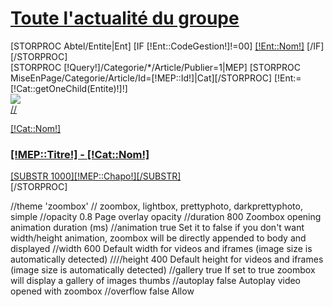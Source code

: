 
<div id="listNews">
    <div id="newsTri">
        <div class="container">
            <a href="" data-filter="*"><h1 id="listNews">Toute l'actualité du groupe</h1></a>
            [STORPROC Abtel/Entite|Ent]
            [IF [!Ent::CodeGestion!]!=00]
            <a href="" data-filter=".[!Ent::CodeGestion!]" style="color:[!Ent::CodeCouleur!]">[!Ent::Nom!]</a>
            [/IF]
            [/STORPROC]
        </div>
    </div>
    <div id="newsDisplay"  class="container">
        [STORPROC [!Query!]/Categorie/*/Article/Publier=1|MEP]
        [STORPROC MiseEnPage/Categorie/Article/Id=[!MEP::Id!]|Cat][/STORPROC]
        [!Ent:=[!Cat::getOneChild(Entite)!]!]
        <div class="news [!Ent::CodeGestion!] row">
            <a href="[!MEP::getUrl()!]" class="row">
                <div class="col-md-2">
                    <img src="[IF [!MEP::Image!]!=][!MEP::Image!][ELSE]Skins/[!Systeme::Skin!]/Img/Abtel-Mediterranee.svg[/IF]" class="img-responsive">
                </div>
                <div class="col-md-10">
                    //<p class="newsListEnt" style="color:[!Ent::CodeCouleur!]">[!Cat::Nom!]</p>
                    <h3>[!MEP::Titre!] - <span class="newsListEnt" style="color:[!Ent::CodeCouleur!]">[!Cat::Nom!]</span></h3>
                    <div>
                        [SUBSTR 1000][!MEP::Chapo!][/SUBSTR]
                    </div>
                </div>
            </a>
        </div>
        [/STORPROC]
    </div>
</div>



<script type="text/javascript">
    $(document).ready(function () {
        $('a.zoombox').zoombox({
            theme : 'darkprettyphoto',
            opacity     : 0.8,
            duration    : 800,              // Animation duration
            animation   : true,             // Do we have to animate the box ?
            width       : 600,              // Default width
            height      : 400,              // Default height
            gallery     : true,             // Allow gallery thumb view
            autoplay : false                // Autoplay for video
        });
    });

    $('#newsDisplay').isotope({
        itemSelector: '.news',
        layoutMode: 'fitRows'
    });
    $('#newsTri a').on('click', function(e){
        e.preventDefault();

        $('#newsDisplay').isotope({filter:$(this).data('filter')});
    });
</script>



//theme 	'zoombox'
// zoombox, lightbox, prettyphoto, darkprettyphoto, simple
//opacity 	0.8 	Page overlay opacity
//duration 	800 	Zoombox opening animation duration (ms)
//animation 	true 	Set it to false if you don't want width/height animation, zoombox will be directly appended to body and displayed
//width 	600 	Default width for videos and iframes (image size is automatically detected)
////height 	400 	Default height for videos and iframes (image size is automatically detected)
//gallery 	true 	If set to true zoombox will display a gallery of images thumbs
//autoplay 	false 	Autoplay video opened with zoombox
//overflow 	false 	Allow
